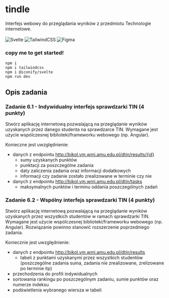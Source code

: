 # tindle

Interfejs webowy do przeglądania wyników z przedmiotu Technologie internetowe. <br/><br/>
![Svelte](https://img.shields.io/badge/svelte-%23f1413d.svg?style=for-the-badge&logo=svelte&logoColor=white)
![TailwindCSS](https://img.shields.io/badge/tailwindcss-%2338B2AC.svg?style=for-the-badge&logo=tailwind-css&logoColor=white)
![Figma](https://img.shields.io/badge/figma-%23F24E1E.svg?style=for-the-badge&logo=figma&logoColor=white)
### copy me to get started!

```
npm i
npm i tailwindcss
npm i @iconify/svelte
npm run dev
```

## Opis zadania

### Zadanie 6.1 - Indywidualny interfejs sprawdzarki TIN (4 punkty)

Stwórz aplikację internetową pozwalającą na przeglądanie wyników uzyskanych przez danego studenta na sprawdzarce TIN. Wymagane jest użycie wspólczesnej biblioteki/frameworku webowego (np. Angular).

Konieczne jest uwzględnienie:
* danych z endpointu <http://bikol.vm.wmi.amu.edu.pl/dtin/results/{id}>
    * sumy uzyskanych punktów
    * punktacji za poszczególne zadania
    * daty zaliczenia zadania oraz informacji dodatkowych
    * informacji czy zadanie zostało zrealizowane w terminie czy nie
* danych z endpointu <http://bikol.vm.wmi.amu.edu.pl/dtin/tasks>
    * maksymalnych punktów i terminu oddania poszczególnych zadań

### Zadanie 6.2 - Wspólny interfejs sprawdzarki TIN (4 punkty)

Stwórz aplikację internetową pozwalającą na przeglądanie wyników uzyskanych przez wszystkich studentów w ramach sprawdzarki TIN. Wymagane jest użycie wspólczesnej biblioteki/frameworku webowego (np. Angular). Rozwiązanie powinno stanowić rozszerzenie poprzedniego zadania.

Koniecznie jest uwzględnienie:
* danych z endpointu <http://bikol.vm.wmi.amu.edu.pl/dtin/results>
    * tabeli z punktami uzyskanymi przez wszystkich studentów (poszczególne zadania suma, zadania nie zrealizowane, zrelizowane po terminie itp)
* przechodzenia do profili indywidualnych
* sortowania rankingu po poszczególnym zadaniu, sumie punktów oraz numerze indeksu
* podświetlenia wybranego wiersza w tabeli

